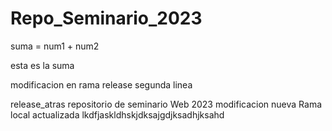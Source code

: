 # Repo_Seminario_2023


suma = num1 + num2

esta es la suma 

modificacion en rama release 
segunda linea

release_atras
repositorio de seminario Web 2023
modificacion nueva 
Rama local actualizada
lkdfjaskldhskjdksajgdjksadhjksahd